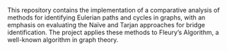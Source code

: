 This repository contains the implementation of a comparative analysis of methods for identifying Eulerian paths and cycles in graphs, with an emphasis on evaluating the Naïve and Tarjan approaches for bridge identification. The project applies these methods to Fleury’s Algorithm, a well-known algorithm in graph theory.
